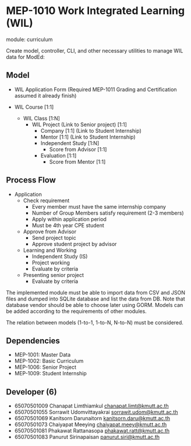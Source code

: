 # MEP-1010 Work Integrated Learning (WIL)

module: curriculum

Create model, controller, CLI, and other necessary utilities to manage WIL data for ModEd:

## Model

- WIL Application Form (Required MEP-1011 Grading and Certification assumed it already finish)

- WIL Course [1:1]
  - WIL Class [1:N]
    - WIL Project (Link to Senior project) [1:1]
      - Company [1:1] (Link to Student Internship)
      - Mentor [1:1] (Link to Student Internship)
      - Independent Study [1:N]
        - Score from Advisor [1:1]
      - Evaluation [1:1]
        - Score from Mentor [1:1]

## Process Flow

- Application
  - Check requirement
    - Every member must have the same internship company
    - Number of Group Members satisfy requirement (2-3 members)
    - Apply within application period
    - Must be 4th year CPE student
  - Approve from Advisor
    - Send project topic
    - Approve student project by advisor
  - Learning and Working
    - Independent Study (IS)
    - Project working
    - Evaluate by criteria
  - Presenting senior project
    - Evaluate by criteria

The implemented module must be able to import data from CSV and JSON files and dumped into SQLite database and list the data from DB. Note that database vendor should be able to choose later using GORM. Models can be added according to the requirements of other modules.

The relation between models (1-to-1, 1-to-N, N-to-N) must be considered.

## Dependencies

- MEP-1001: Master Data
- MEP-1002: Basic Curriculum
- MEP-1006: Senior Project
- MEP-1009: Student Internship

## Developer (6)

- 65070501009 Chanapat Limthiamkul chanapat.limt@kmutt.ac.th
- 65070501055 Sorrawit Udomvittayakrai sorrawit.udom@kmutt.ac.th
- 65070501069 Kanitsorn Darunaitorn kanitsorn.daru@kmutt.ac.th
- 65070501073 Chaiyapat Meeying chaiyapat.meey@kmutt.ac.th
- 65070501081 Phakawat Rattanasopa phakawat.ratt@kmutt.ac.th
- 65070501083 Panurut Sirinapaisan panurut.siri@kmutt.ac.th

